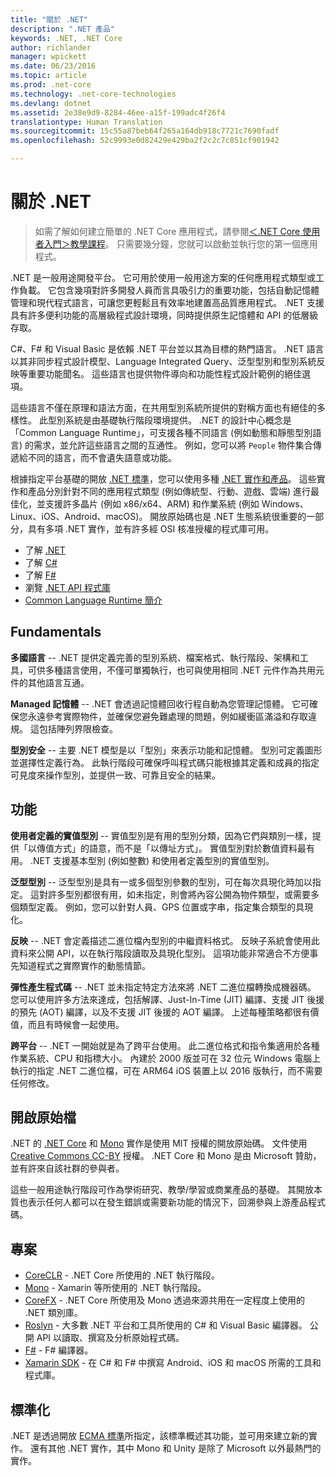 ```yaml
---
title: "關於 .NET"
description: ".NET 產品"
keywords: .NET, .NET Core
author: richlander
manager: wpickett
ms.date: 06/23/2016
ms.topic: article
ms.prod: .net-core
ms.technology: .net-core-technologies
ms.devlang: dotnet
ms.assetid: 2e38e9d9-8284-46ee-a15f-199adc4f26f4
translationtype: Human Translation
ms.sourcegitcommit: 15c55a87beb64f265a164db918c7721c7690fadf
ms.openlocfilehash: 52c9993e0d82429e429ba2f2c2c7c851cf901942

---
```


# <a name="about-net"></a>關於 .NET

> 如需了解如何建立簡單的 .NET Core 應用程式，請參閱[＜.NET Core 使用者入門＞教學課程](../core/getting-started.md)。 只需要幾分鐘，您就可以啟動並執行您的第一個應用程式。

.NET 是一般用途開發平台。 它可用於使用一般用途方案的任何應用程式類型或工作負載。 它包含幾項對許多開發人員而言具吸引力的重要功能，包括自動記憶體管理和現代程式語言，可讓您更輕鬆且有效率地建置高品質應用程式。 .NET 支援具有許多便利功能的高層級程式設計環境，同時提供原生記憶體和 API 的低層級存取。

C#、F# 和 Visual Basic 是依賴 .NET 平台並以其為目標的熱門語言。 .NET 語言以其非同步程式設計模型、Language Integrated Query、泛型型別和型別系統反映等重要功能聞名。 這些語言也提供物件導向和功能性程式設計範例的絕佳選項。

這些語言不僅在原理和語法方面，在共用型別系統所提供的對稱方面也有絕佳的多樣性。 此型別系統是由基礎執行階段環境提供。 .NET 的設計中心概念是「Common Language Runtime」，可支援各種不同語言 (例如動態和靜態型別語言) 的需求，並允許這些語言之間的互通性。 例如，您可以將 `People` 物件集合傳遞給不同的語言，而不會遺失語意或功能。

根據指定平台基礎的開放 [.NET 標準](https://github.com/dotnet/coreclr/blob/master/Documentation/project-docs/dotnet-standards.md)，您可以使用多種 [.NET 實作和產品](products.md)。 這些實作和產品分別針對不同的應用程式類型 (例如傳統型、行動、遊戲、雲端) 進行最佳化，並支援許多晶片 (例如 x86/x64、ARM) 和作業系統 (例如 Windows、Linux、iOS、Android、macOS)。 開放原始碼也是 .NET 生態系統很重要的一部分，具有多項 .NET 實作，並有許多經 OSI 核准授權的程式庫可用。

- 了解 [.NET](../standard/index.md)
- 了解 [C#](../csharp/index.md)
- 了解 [F#](../fsharp/index.md)
- 瀏覽 [.NET API 程式庫](../../api/index.md)
- [Common Language Runtime 簡介](https://github.com/dotnet/coreclr/blob/master/Documentation/botr/intro-to-clr.md)

## <a name="fundamentals"></a>Fundamentals

**多國語言** -- .NET 提供定義完善的型別系統、檔案格式、執行階段、架構和工具，可供多種語言使用，不僅可單獨執行，也可與使用相同 .NET 元件作為共用元件的其他語言互通。

**Managed 記憶體** -- .NET 會透過記憶體回收行程自動為您管理記憶體。 它可確保您永遠參考實際物件，並確保您避免難處理的問題，例如緩衝區滿溢和存取違規。 這包括陣列界限檢查。

**型別安全** -- 主要 .NET 模型是以「型別」來表示功能和記憶體。 型別可定義圖形並選擇性定義行為。 此執行階段可確保呼叫程式碼只能根據其定義和成員的指定可見度來操作型別，並提供一致、可靠且安全的結果。

## <a name="features"></a>功能

**使用者定義的實值型別** -- 實值型別是有用的型別分類，因為它們與類別一樣，提供「以傳值方式」的語意，而不是「以傳址方式」。 實值型別對於數值資料最有用。 .NET 支援基本型別 (例如整數) 和使用者定義型別的實值型別。

**泛型型別** -- 泛型型別是具有一或多個型別參數的型別，可在每次具現化時加以指定。 這對許多型別都很有用，如未指定，則會將內容公開為物件類型，或需要多個類型定義。 例如，您可以針對人員、GPS 位置或字串，指定集合類型的具現化。

**反映** -- .NET 會定義描述二進位檔內型別的中繼資料格式。 反映子系統會使用此資料來公開 API，以在執行階段讀取及具現化型別。 這項功能非常適合不方便事先知道程式之實際實作的動態情節。

**彈性產生程式碼** -- .NET 並未指定特定方法來將 .NET 二進位檔轉換成機器碼。 您可以使用許多方法來達成，包括解譯、Just-In-Time (JIT) 編譯、支援 JIT 後援的預先 (AOT) 編譯，以及不支援 JIT 後援的 AOT 編譯。 上述每種策略都很有價值，而且有時候會一起使用。

**跨平台** -- .NET 一開始就是為了跨平台使用。 此二進位格式和指令集適用於各種作業系統、CPU 和指標大小。 內建於 2000 版並可在 32 位元 Windows 電腦上執行的指定 .NET 二進位檔，可在 ARM64 iOS 裝置上以 2016 版執行，而不需要任何修改。

## <a name="open-source"></a>開啟原始檔

.NET 的 [.NET Core](https://github.com/dotnet/core) 和 [Mono](https://github.com/mono/mono) 實作是使用 MIT 授權的開放原始碼。 文件使用 [Creative Commons CC-BY](https://creativecommons.org/licenses/by/4.0/) 授權。 .NET Core 和 Mono 是由 Microsoft 贊助，並有許來自該社群的參與者。 

這些一般用途執行階段可作為學術研究、教學/學習或商業產品的基礎。 其開放本質也表示任何人都可以在發生錯誤或需要新功能的情況下，回溯參與上游產品程式碼。

## <a name="projects"></a>專案

- [CoreCLR](https://github.com/dotnet/coreclr) - .NET Core 所使用的 .NET 執行階段。
- [Mono](https://github.com/mono/mono) - Xamarin 等所使用的 .NET 執行階段。
- [CoreFX](https://github.com/dotnet/coreclr) - .NET Core 所使用及 Mono 透過來源共用在一定程度上使用的 .NET 類別庫。
- [Roslyn](https://github.com/dotnet/roslyn) - 大多數 .NET 平台和工具所使用的 C# 和 Visual Basic 編譯器。 公開 API 以讀取、撰寫及分析原始程式碼。
- [F#](https://github.com/microsoft/visualfsharp) - F# 編譯器。
- [Xamarin SDK](http://open.xamarin.com) - 在 C# 和 F# 中撰寫 Android、iOS 和 macOS 所需的工具和程式庫。

## <a name="standardized"></a>標準化

.NET 是透過開放 [ECMA 標準](https://github.com/dotnet/coreclr/blob/master/Documentation/project-docs/dotnet-standards.md)所指定，該標準概述其功能，並可用來建立新的實作。 還有其他 .NET 實作，其中 Mono 和 Unity 是除了 Microsoft 以外最熱門的實作。




<!--HONumber=Nov16_HO1-->


